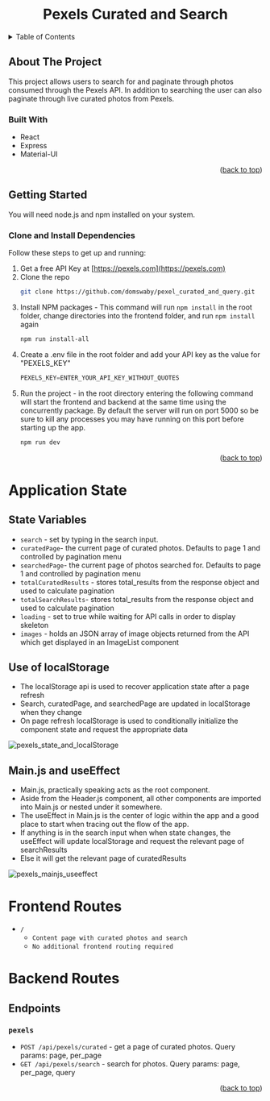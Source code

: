 <a name="readme-top"></a>

<br />
<div align="center">
  
  <h1 align="center">Pexels Curated and Search</h1>

</div>



<!-- TABLE OF CONTENTS -->
<details>
  <summary>Table of Contents</summary>
  <ol>
    <li>
      <a href="#about-the-project">About The Project</a>
      <ul>
        <li><a href="#built-with">Built With</a></li>
      </ul>
    </li>
    <li>
      <a href="#getting-started">Getting Started</a>
    </li>
    <li><a href="#contribute">Contribute</a></li>

  </ol>
</details>



<!-- ABOUT THE PROJECT -->
## About The Project

This project allows users to search for and paginate through photos consumed through the Pexels API.  In addition to searching the user can also paginate through live curated photos from Pexels.

### Built With

* React
* Express
* Material-UI

<p align="right">(<a href="#readme-top">back to top</a>)</p>

<!-- GETTING STARTED -->
## Getting Started

You will need node.js and npm installed on your system.

### Clone and Install Dependencies 

Follow these steps to get up and running: 

1. Get a free API Key at [https://pexels.com](https://pexels.com)
2. Clone the repo
   ```sh
   git clone https://github.com/domswaby/pexel_curated_and_query.git
   ```
3. Install NPM packages - This command will run `npm install` in the root folder, change directories into the frontend folder, and run `npm install` again
   ```sh
   npm run install-all
   ```
4. Create a .env file in the root folder and add your API key as the value for "PEXELS_KEY"
   ```js
   PEXELS_KEY=ENTER_YOUR_API_KEY_WITHOUT_QUOTES
   ```
5. Run the project - in the root directory entering the following command will start the frontend and backend at the same time using the concurrently package. By default the server will run on port 5000 so be sure to kill any processes you may have running on this port before starting up the app.  
   ```js
   npm run dev
   ```

<p align="right">(<a href="#readme-top">back to top</a>)</p>

<!-- Frontend Routes -->
# Application State
 ## State Variables
   - `search` - set by typing in the search input.  
   - `curatedPage`- the current page of curated photos. Defaults to page 1 and controlled by pagination menu 
   - `searchedPage`- the current page of photos searched for. Defaults to page 1 and controlled by pagination menu
   - `totalCuratedResults` - stores total_results from the response object and used to calculate pagination
   - `totalSearchResults`- stores total_results from the response object and used to calculate pagination
   - `loading` - set to true while waiting for API calls in order to display skeleton
   - `images` - holds an JSON array of image objects returned from the API which get displayed in an ImageList component

 ## Use of localStorage 
   - The localStorage api is used to recover application state after a page refresh 
   - Search, curatedPage, and searchedPage are updated in localStorage when they change 
   - On page refresh localStorage is used to conditionally initialize the component state and request the appropriate data

![pexels_state_and_localStorage](https://user-images.githubusercontent.com/10789682/232109830-748c902d-dc77-4cc2-a4d0-8a571053db38.png)

 ## Main.js and useEffect
   - Main.js, practically speaking acts as the root component.
   - Aside from the Header.js component, all other components are imported into Main.js or nested under it somewhere. 
   - The useEffect in Main.js is the center of logic within the app and a good place to start when tracing out the flow of the app.  
   - If anything is in the search input when when state changes, the useEffect will update localStorage and request the relevant page of searchResults
   - Else it will get the relevant page of curatedResults

![pexels_mainjs_useeffect](https://user-images.githubusercontent.com/10789682/232108716-87d1b1ad-7f84-49e9-bb31-8d1ac319aea7.png)

<!-- Frontend Routes -->
# Frontend Routes

- `/`
  - `Content page with curated photos and search`
  - `No additional frontend routing required`

<!-- Backend Routes -->
# Backend Routes

## Endpoints

### `pexels`
  - `POST /api/pexels/curated` - get a page of curated photos.  Query params: page, per_page
  - `GET /api/pexels/search` - search for photos.  Query params: page, per_page, query

<p align="right">(<a href="#readme-top">back to top</a>)</p>
